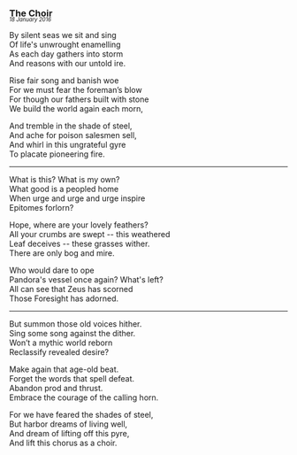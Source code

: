 ### The Choir
<p style="margin:0; margin-top: -1.25rem">
  <em>
    <small><small>18 January 2016</small></small>
  </em>
</p>

By silent seas we sit and sing  
Of life's unwrought enamelling  
As each day gathers into storm  
And reasons with our untold ire.

Rise fair song and banish woe  
For we must fear the foreman’s blow  
For though our fathers built with stone  
We build the world again each morn,

And tremble in the shade of steel,  
And ache for poison salesmen sell,  
And whirl in this ungrateful gyre  
To placate pioneering fire.

---

What is this? What is my own?  
What good is a peopled home  
When urge and urge and urge inspire  
Epitomes forlorn?

Hope, where are your lovely feathers?  
All your crumbs are swept -- this weathered  
Leaf deceives -- these grasses wither.  
There are only bog and mire.

Who would dare to ope  
Pandora's vessel once again? What's left?  
All can see that Zeus has scorned  
Those Foresight has adorned.

---

But summon those old voices hither.  
Sing some song against the dither.  
Won’t a mythic world reborn  
Reclassify revealed desire?

Make again that age-old beat.  
Forget the words that spell defeat.  
Abandon prod and thrust.  
Embrace the courage of the calling horn.

For we have feared the shades of steel,  
But harbor dreams of living well,  
And dream of lifting off this pyre,  
And lift this chorus as a choir.
